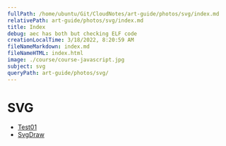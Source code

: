 ```yaml
---
fullPath: /home/ubuntu/Git/CloudNotes/art-guide/photos/svg/index.md
relativePath: art-guide/photos/svg/index.md
title: Index
debug: aec has both but checking ELF code
creationLocalTime: 3/18/2022, 8:20:59 AM
fileNameMarkdown: index.md
fileNameHTML: index.html
image: ./course/course-javascript.jpg
subject: svg
queryPath: art-guide/photos/svg/
---
```


<!-- toc -->
<!-- tocstop -->

<div id="container">

SVG
===

-   [Test01](SvgTest.html)
-   [SvgDraw](SvgDraw01.html)

</div>
